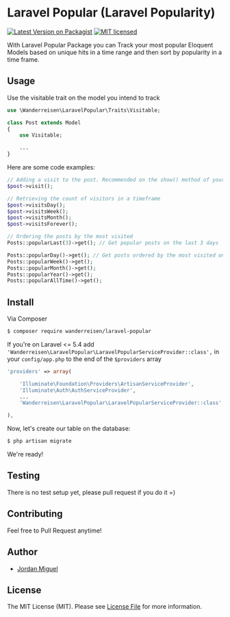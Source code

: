 # Laravel Popular (Laravel Popularity)

[![Latest Version on Packagist](https://img.shields.io/packagist/v/wanderreisen/laravel-popular.svg?style=flat-square)](https://packagist.org/packages/wanderreisen/laravel-popular)
[![MIT licensed](https://img.shields.io/badge/license-MIT-blue.svg)](license.md)

With Laravel Popular Package you can Track your most popular Eloquent Models based on unique hits in a time range and then sort by popularity in a time frame.

## Usage

Use the visitable trait on the model you intend to track
``` php
use \Wanderreisen\LaravelPopular\Traits\Visitable;

class Post extends Model
{
    use Visitable;

    ...
}
```

Here are some code examples:

``` php
// Adding a visit to the post. Recommended on the show() method of your controller.
$post->visit();

// Retrieving the count of visitors in a timeframe
$post->visitsDay();
$post->visitsWeek();
$post->visitsMonth();
$post->visitsForever();

// Ordering the posts by the most visited
Posts::popularLast(3)->get(); // Get popular posts on the last 3 days

Posts::popularDay()->get(); // Get posts ordered by the most visited on the last 24h
Posts::popularWeek()->get();
Posts::popularMonth()->get();
Posts::popularYear()->get();
Posts::popularAllTime()->get();
```

## Install

Via Composer

``` bash
$ composer require wanderreisen/laravel-popular
```

If you're on Laravel <= 5.4 add `'Wanderreisen\LaravelPopular\LaravelPopularServiceProvider::class',` in your `config/app.php` to the end of the `$providers` array

``` php
'providers' => array(

    'Illuminate\Foundation\Providers\ArtisanServiceProvider',
    'Illuminate\Auth\AuthServiceProvider',
    ...
    'Wanderreisen\LaravelPopular\LaravelPopularServiceProvider::class',

),
```

Now, let's create our table on the database:

``` bash
$ php artisan migrate
```

We're ready!

## Testing

There is no test setup yet, please pull request if you do it =)

## Contributing

Feel free to Pull Request anytime!

## Author
- [Jordan Miguel](https://www.linkedin.com/in/joordanmiguel/)

## License

The MIT License (MIT). Please see [License File](LICENSE.md) for more information.

[ico-version]: https://img.shields.io/packagist/v/:vendor/:package_name.svg?style=flat-square
[ico-license]: https://img.shields.io/badge/license-MIT-brightgreen.svg?style=flat-square
[ico-travis]: https://img.shields.io/travis/:vendor/:package_name/master.svg?style=flat-square
[ico-scrutinizer]: https://img.shields.io/scrutinizer/coverage/g/:vendor/:package_name.svg?style=flat-square
[ico-code-quality]: https://img.shields.io/scrutinizer/g/:vendor/:package_name.svg?style=flat-square
[ico-downloads]: https://img.shields.io/packagist/dt/:vendor/:package_name.svg?style=flat-square

[link-packagist]: https://packagist.org/packages/:vendor/:package_name
[link-travis]: https://travis-ci.org/:vendor/:package_name
[link-scrutinizer]: https://scrutinizer-ci.com/g/:vendor/:package_name/code-structure
[link-code-quality]: https://scrutinizer-ci.com/g/:vendor/:package_name
[link-downloads]: https://packagist.org/packages/:vendor/:package_name
[link-author]: https://github.com/:author_username
[link-contributors]: ../../contributors
